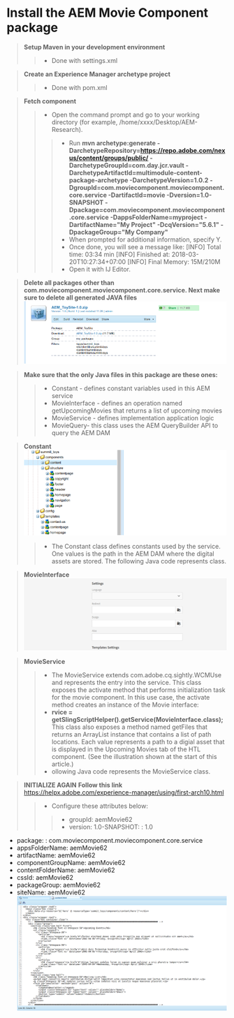 # Install the AEM Movie Component package
> **Setup Maven in your development environment**
>> - Done with settings.xml
 
> **Create an Experience Manager archetype project**
>> - Done with pom.xml

> **Fetch component**
>> - Open the command prompt and go to your working directory (for example, /home/xxxx/Desktop/AEM-Research).
>>> - Run **mvn archetype:generate -DarchetypeRepository=https://repo.adobe.com/nexus/content/groups/public/ -DarchetypeGroupId=com.day.jcr.vault -DarchetypeArtifactId=multimodule-content-package-archetype -DarchetypeVersion=1.0.2 -DgroupId=com.moviecomponent.moviecomponent.core.service -DartifactId=movie -Dversion=1.0-SNAPSHOT -Dpackage=com.moviecomponent.moviecomponent.core.service -DappsFolderName=myproject -DartifactName="My Project" -DcqVersion="5.6.1" -DpackageGroup="My Company"**
>>> - When prompted for additional information, specify Y.
>>> - Once done, you will see a message like:
[INFO] Total time: 03:34 min
[INFO] Finished at: 2018-03-20T10:27:34+07:00
[INFO] Final Memory: 15M/210M
>>> - Open it with IJ Editor.

> **Delete all packages other than com.moviecomponent.moviecomponent.core.service. Next make sure to delete all generated JAVA files**
![alt text](https://github.com/vuongluisvippro/AEM-Research/blob/tab_movie_component_1/cq1.png)

> **Make sure that the only Java files in this package are these ones:**
>> - Constant - defines constant variables used in this AEM service
>> - MovieInterface - defines an operation named getUpcomingMovies that returns a list of upcoming movies
>> - MovieService - defines implementation application logic
>> - MovieQuery- this class uses the AEM QueryBuilder API to query the AEM DAM

> **Constant**
![alt text](https://github.com/vuongluisvippro/AEM-Research/blob/tab_movie_component_1/cq2.png)
>> - The Constant class defines constants used by the service. One values is the path in the AEM DAM where the digital assets are stored. The following Java code represents class.

> **MovieInterface**
![alt text](https://github.com/vuongluisvippro/AEM-Research/blob/tab_movie_component_1/cq3.png)

> **MovieService**
>> - The MovieService extends com.adobe.cq.sightly.WCMUse and represents the entry into the service. This class exposes the activate method that performs initialization task for the movie component. In this use case, the activate method creates an instance of the Movie interface:
>> - **rvice = getSlingScriptHelper().getService(MovieInterface.class);**
>> This class also exposes a method named getFiles that returns an ArrayList instance that contains a list of path locations. Each value represents a path to a digial asset that is displayed in the Upcoming Movies tab of the HTL component. (See the illustration shown at the start of this article.)
>> - ollowing Java code represents the MovieService class. 

> **INITIALIZE AGAIN**
> **Follow this link** https://helpx.adobe.com/experience-manager/using/first-arch10.html
>> - Configure these attributes below:
>>> - groupId: aemMovie62
>>> - version: 1.0-SNAPSHOT: : 1.0
- package: : com.moviecomponent.moviecomponent.core.service
- appsFolderName: aemMovie62
- artifactName: aemMovie62
- componentGroupName: aemMovie62
- contentFolderName: aemMovie62
- cssId: aemMovie62
- packageGroup: aemMovie62
- siteName: aemMovie62
![alt text](https://github.com/vuongluisvippro/AEM-Research/blob/tab_movie_component_1/cq4.png)
